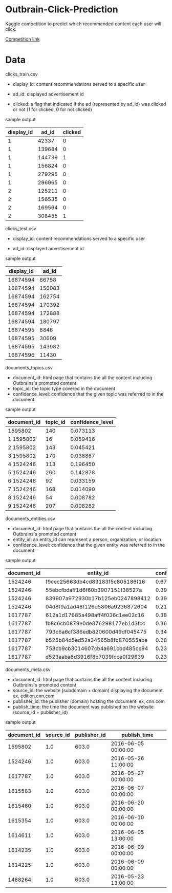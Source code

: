 # Outbrain-Click-Prediction
Kaggle competition to predict which recommended content each user will click.

[Competition link](https://www.kaggle.com/c/outbrain-click-prediction)

# Data
clicks_train.csv

* display_id: content recommendations served to a specific user

* ad_id: displayed advertisement id

* clicked: a flag that indicated if the ad (represented by ad_id) was clicked or not (1 for clicked, 0 for not clicked)

sample output

|display_id   |ad_id    |clicked|
| ----------  | ------- | ------|
|           1  |42337   |      0|
|           1  |139684  |      0|
|           1  |144739  |      1|
|           1  |156824  |      0|
|           1  |279295  |      0|
|           1  |296965  |      0|
|           2  |125211  |      0|
|           2  |156535  |      0|
|           2  |169564  |      0|
|           2  |308455  |      1|


clicks_test.csv

* display_id: content recommendations served to a specific user

* ad_id: displayed advertisement id

sample output

|display_id   |ad_id|
|-------------|-----|
|    16874594  |66758
|    16874594  |150083
|    16874594  |162754
|    16874594  |170392
|    16874594  |172888
|    16874594  |180797
|    16874595  |  8846
|    16874595  |30609
|    16874595  |143982
|    16874596  | 11430


documents_topics.csv

* document_id: html page that contains the all the content including Outbrains's promoted content
* topic_id: the topic type covered in the document
* confidence_level: confidence that the given topic was referred to in the document

sample output

|document_id  |topic_id  |confidence_level|
|-------------|----------|----------------|
|      1595802|       140|          0.073113
1      1595802|        16|          0.059416
2      1595802|       143|          0.045421
3      1595802|       170|          0.038867
4      1524246|       113|          0.196450
5      1524246|       260|          0.142878
6      1524246|        92|          0.033159
7      1524246|       168|          0.014090
8      1524246|        54|          0.008782
9      1524246|       207|          0.008282


documents_entities.csv

* document_id: html page that contains the all the content including Outbrains's promoted content
* entity_id: an entity_id can represent a person, organization, or location
* confidence_level: confidence that the given entity was referred to in the document

sample output

|   document_id|                         entity_id|  confidence_level|
|--------------|----------------------------------|------------------|
|      1524246 | f9eec25663db4cd83183f5c805186f16 |         0.672865
|      1524246 | 55ebcfbdaff1d6f60b3907151f38527a |         0.399114
|      1524246 | 839907a972930b17b125eb0247898412 |         0.392096
|      1524246 | 04d8f9a1ad48f126d5806a9236872604 |         0.213996
|      1617787 | 612a1d17685a498aff4f036c1ee02c16 |         0.386193
|      1617787 | fb8c6cb0879e0de876298177eb1d3fcc |         0.364116
|      1617787 | 793c6a6cf386edb820600d49df045475 |         0.349168
|      1617787 | b525b84d5ed52a34565b8fb870555abe |         0.287005
|      1617787 | 758cb9cb3014607cb4a691cbd485cc94 |         0.237957
|      1617787 | d523aaba6d3916f8b7039fcce0f29639 |         0.235799


documents_meta.csv

* document_id: html page that contains the all the content including Outbrains's promoted content
* source_id: the website (subdomain + domain) displaying the document. ex, edition.cnn.com
* publisher_id: the publisher (domain) hosting the document. ex, cnn.com
* publish_time: the time the document was published on the website (source_id + publisher_id)

sample output

|   document_id|  source_id|  publisher_id|         publish_time|
|--------------|-----------|--------------|---------------------|
|      1595802 |       1.0 |        603.0 | 2016-06-05 00:00:00
|      1524246 |       1.0 |        603.0 | 2016-05-26 11:00:00
|      1617787 |       1.0 |        603.0 | 2016-05-27 00:00:00
|      1615583 |       1.0 |        603.0 | 2016-06-07 00:00:00
|      1615460 |       1.0 |        603.0 | 2016-06-20 00:00:00
|      1615354 |       1.0 |        603.0 | 2016-06-10 00:00:00
|      1614611 |       1.0 |        603.0 | 2016-06-05 13:00:00
|      1614235 |       1.0 |        603.0 | 2016-06-09 00:00:00
|      1614225 |       1.0 |        603.0 | 2016-06-09 00:00:00
|      1488264 |       1.0 |        603.0 | 2016-05-23 13:00:00